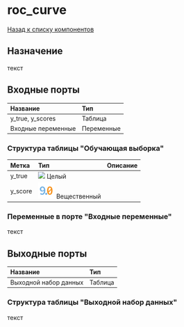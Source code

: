 # roc_curve

[Назад к списку компонентов](../README.md)

## Назначение

текст

## Входные порты

| Название                | Тип        |
|:------------------------|:-----------|
| y_true, y_scores        | Таблица    |
| Входные переменные      | Переменные |

### Структура таблицы "Обучающая выборка"

| Метка   | Тип                                    | Описание          |
|:--------|:---------------------------------------|:------------------|
| y_true  | ![](./img/y_true.svg) Целый            |                   |
| y_score | ![](./img/realnumber.svg) Вещественный |                   |

### Переменные в порте "Входные переменные"

текст

## Выходные порты

| Название              | Тип        |
|:----------------------|:-----------|
| Выходной набор данных | Таблица    |

### Структура таблицы "Выходной набор данных"

текст